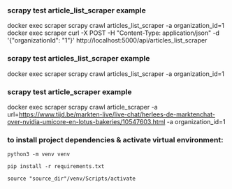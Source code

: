 ### scrapy test article_list_scraper example
docker exec scraper scrapy crawl articles_list_scraper -a organization_id=1
docker exec scraper curl -X POST -H "Content-Type: application/json" -d '{"organizationId": "1"}' http://localhost:5000/api/articles_list_scraper

### scrapy test articles_list_scraper example
docker exec scraper scrapy crawl articles_list_scraper -a organization_id=1

### scrapy test article_scraper example
docker exec scraper scrapy crawl article_scraper -a url=https://www.tijd.be/markten-live/live-chat/herlees-de-marktenchat-over-nvidia-umicore-en-lotus-bakeries/10547603.html -a organization_id=1

### to install project dependencies & activate virtual environment:
    python3 -m venv venv

    pip install -r requirements.txt

    source "source_dir"/venv/Scripts/activate
